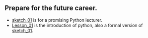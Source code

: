 ##   Prepare for the future career.

*   [sketch_01](https://github.com/jJayyyyyyy/cs/blob/master/lecturer/sketch_01/) is for a promising Python lecturer.
*   [Lesson_01](https://github.com/jJayyyyyyy/cs/tree/master/lecturer/Lesson_01) is the introduction of python, also a formal version of [sketch_01](https://github.com/jJayyyyyyy/cs/blob/master/lecturer/sketch_01/).